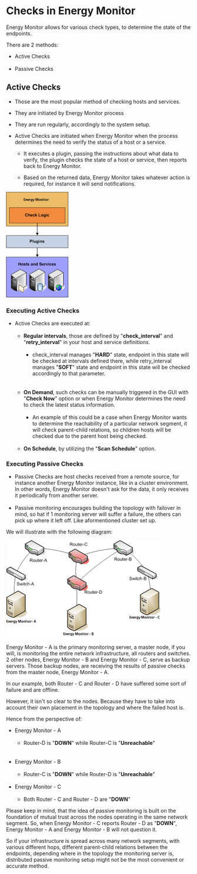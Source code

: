 # Checks in Energy Monitor

Energy Monitor allows for various check types, to determine the state of the endpoints. 

There are 2 methods:

-   Active Checks
<br></br>
-   Passive Checks

## Active Checks

-   Those are the most popular method of checking hosts and services. 

-   They are initiated by Energy Monitor process

-   They are run regularly, accordingly to the system setup.


-   Active Checks are initiated when Energy Monitor when the process determines the need to verify the status of a host or a service.

    -   It executes a plugin, passing the instructions about what data to verify, the plugin checks the state of a host or service, then reports back to Energy Monitor. 

    -   Based on the returned data, Energy Monitor takes whatever action is required, for instance it will send notifications.

![CheckTypes](/media/05-00-30-Check_Types_01.png)

### Executing Active Checks

-   Active Checks are executed at:
<br></br>
    -   **Regular intervals**, those are defined by "**check_interval**" and "**retry_interval**" in your host and service definitions. 
<br></br>
        -   check_interval manages "**HARD**" state, endpoint in this state will be checked at intervals defined there, while retry_interval manages "**SOFT**" state and endpoint in this state will be checked accordingly to that parameter.   
<br></br>
    -   **On Demand**, such checks can be manually triggered in the GUI with "**Check Now**" option or when Energy Monitor determines the need to check the latest status information. 
<br></br>
        -   An example of this could be a case when Energy Monitor wants to determine the reachability of a particular network segment, it will check parent-child relations, so children hosts will be checked due to the parent host being checked. 
<br></br>
    -   **On Schedule**, by utilizing the "**Scan Schedule**" option.

### Executing Passive Checks
    
-   Passive Checks are host checks received from a remote source, for instance another Energy Monitor instance, like in a cluster environment.
In other words, Energy Monitor doesn't ask for the data, it only receives it periodically from another server.
<br></br>
-   Passive monitoring encourages building the topology with failover in mind, so hat if 1 monitoring server will suffer a failure, the others can pick up where it left off. Like aformentioned cluster set up.

We will illustrate with the following diagram:

![CheckTypes](/media/05-00-30-Check_Types_02.png)

Energy Monitor - A is the primary monitoring server, a master node, if you will, is monitoring the entire network infrastructure, all routers and switches. 2 other nodes, Energy Monitor - B and Energy Monitor - C, serve as backup servers. Those backup nodes, are receiving the results of passive checks from the master node, Energy Monitor - A. 

In our example, both Router - C and Router - D have suffered some sort of failure and are offline. 

However, it isn't so clear to the nodes. Because they have to take into account their own placement in the topology and where the failed host is. 

Hence from the perspective of:

-   Energy Monitor - A
<br></br>
    -   Router-D is "**DOWN**" while Router-C is "**Unreachable**"   
<br></br>
-   Energy Monitor - B
<br></br>
    -   Router-C is "**DOWN**" while Router-D is "**Unreachable**"
<br></br>
-   Energy Monitor - C 
<br></br>
    -   Both Router - C and Router - D are "**DOWN**"

Please keep in mind, that the idea of passive monitoring is built on the foundation of mutual trust across the nodes operating in the same network segment. So, when Energy Monitor - C reports Router - D as "**DOWN**", Energy Monitor - A and Energy Monitor - B will not question it. 

So if your infrastructure is spread across many network segments, with various different hops, different parent-child relations between the endpoints, depending where in the topology the monitoring server is, distributed passive monitoring setup might not be the most convenient or accurate method. 



